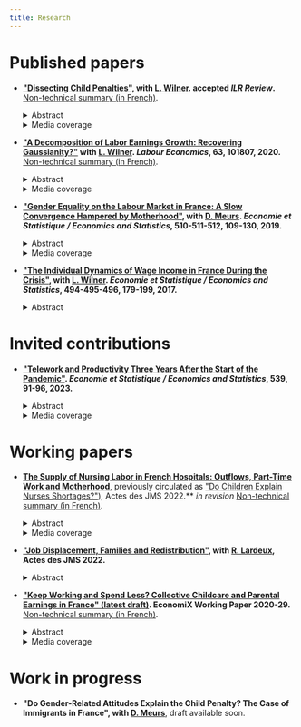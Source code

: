```yaml
--- 
title: Research
---
```


# Published papers

* **["Dissecting Child Penalties"](Dissecting-Child-Penalties.pdf), with [L. Wilner](https://sites.google.com/view/lionelwilner/). accepted *ILR Review*.** [Non-technical summary (in French)](https://insee.fr/fr/statistiques/4226475).
    <details>
        <summary>Abstract</summary>
    
        We relate mothers' children-related labor earnings losses, child penalties, to their location in the distribution of potential hourly wages. Using French administrative data and based on an event study approach, we show that the magnitude of these earnings losses decreases steeply along that distribution. This heterogeneity is the result of low-wage mothers leaving the labor market and more frequently reducing their working hours. By contrast, fathers' labor market outcomes do not vary upon the arrival of children, regardless of their location in the distribution of potential hourly wages.
    </details>

    <details>
        <summary>Media coverage</summary>
    
        <a href="https://www.alternatives-economiques.fr/faut-travailler-faire-plaisir-a-entourage/00090661">Alternatives Économiques</a>,
        <a href="https://www.bfmtv.com/economie/comment-l-arrivee-d-un-enfant-accroit-les-differences-salariales-entre-hommes-et-femmes-1784408.html">BFMTV</a>,
        <a href="https://www.challenges.fr/femmes/cinq-ans-apres-l-arrivee-d-un-enfant-les-meres-perdent-25-de-leurs-revenus-salariaux_679076">Challenges</a>,
        <a href="https://www.cnews.fr/france/2019-10-10/selon-une-etude-de-linsee-larrivee-dun-enfant-pese-sur-le-salaire-des-meres">CNews</a>,
        <a href="https://www.cosmopolitan.fr/avoir-un-enfant-fait-baisser-le-salaire-de-la-femme-mais-pas-celui-de-l-homme,2033497.asp">Cosmopolitan</a>,
        <a href="https://www.dna.fr/magazine-lifestyle/2019/12/08/le-regret-d-etre-mere-un-tabou-difficile-a-briser">Dernières Nouvelles d'Alsace</a>,
        <a href="https://www.francetvinfo.fr/economie/emploi/carriere/vie-professionnelle/emploi-des-femmes/avoir-un-enfant-fait-baisser-les-salaires-des-femmes-selon-l-insee_3654475.html">France 2</a>,
        <a href="https://www.francetvinfo.fr/economie/emploi/carriere/vie-professionnelle/emploi-des-femmes/l-arrivee-d-un-enfant-pese-sur-le-salaire-des-meres-rarement-celui-des-peres-selon-l-insee_3653423.html">France Info</a>,
        <a href="https://www.franceinter.fr/quand-les-enfants-naissent-les-salaires-des-femmes-baissent">France Inter</a>,
        <a href="https://www.glamourparis.com/societe/travail/articles/larrivee-dun-enfant-ferait-baisser-le-salaire-des-femmes-mais-pas-celui-des-hommes/77278">Glamour</a>,
        <a href="https://lentreprise.lexpress.fr/actualites/1/actualites/l-arrivee-d-un-enfant-pese-sur-le-salaire-des-meres-rarement-des-peres-insee_2102653.html">L'Express</a>,
        <a href="https://www.humanite.fr/inegalites-femmes-hommes-la-double-peine-des-travailleuses-pauvres-678544">L'Humanité</a>,
        <a href="https://www.linfodurable.fr/larrivee-dun-enfant-pese-sur-le-salaire-des-meres-rarement-des-peres-insee-14163">L'info durable</a>,
        <a href="https://www.lefigaro.fr/social/l-arrivee-d-un-enfant-penalise-les-femmes-salariees-20191010">Le Figaro</a>,
        <a href="https://www.lejdd.fr/Societe/salaire-5-chiffres-pour-comprendre-les-inegalites-entre-les-femmes-et-les-hommes-3929518">Le Journal du Dimanche</a>,
        <a href="https://www.lemonde.fr/economie/article/2019/10/15/la-parite-homme-femme-progresse-trop-lentement-en-europe_6015567_3234.html">Le Monde</a>,
        <a href="https://www.monde-diplomatique.fr/mav/168/FILLIEULE/61023">Le Monde Diplomatique</a>,
        <a href="https://www.lesechos.fr/economie-france/social/comment-larrivee-dun-enfant-impacte-la-trajectoire-professionnelle-des-femmes-1139055">Les Échos</a>,
        <a href="http://www.leparisien.fr/societe/5-ans-apres-l-arrivee-d-un-enfant-les-femmes-ont-perdu-un-quart-de-leurs-revenus-10-10-2019-8170560.php">Le Parisien</a>,
        <a href="https://www.mieuxvivre-votreargent.fr/vie-pratique/salaire/2019/10/11/cinq-ans-apres-larrivee-dun-enfant-les-femmes-perdent-un-quart-de-leur-salaire/">Mieux Vivre</a>,
        <a href="https://www.ouest-france.fr/societe/egalite-hommes-femmes/l-arrivee-d-un-enfant-impacte-davantage-le-salaire-des-meres-que-celui-des-peres-6558318">Ouest France</a>,
        <a href="https://www.scienceshumaines.com/le-premier-enfant-un-frein-salarial-pour-les-meres_fr_41810.html">Sciences Humaines</a>.
    </details>

    <p></p>

* **["A Decomposition of Labor Earnings Growth: Recovering Gaussianity?"](https://www.sciencedirect.com/science/article/pii/S0927537120300130) with [L. Wilner](https://sites.google.com/view/lionelwilner/). *Labour Economics*, 63, 101807, 2020.** [Non-technical summary (in French)](https://www.insee.fr/fr/statistiques/3364555).
    <details>
      <summary>Abstract</summary>
            
            Recent works have concluded that labor earnings dynamics exhibit non-Gaussian and nonlinear features. We argue in this paper that this finding is mainly due to volatility in working time. Using a non-parametric approach, we find from French data that changes in labor earnings exhibit strong asymmetry and high peakedness. However, after decomposing labor earnings growth into growth in wages and working time, deviations from Gaussianity stem from changes in working time. The nonlinearity of earnings dynamics is also mostly driven by working time dynamics at the extensive margin.
    </details>

  <details>
    <summary>Media coverage</summary>
  
        <a href="https://bfmbusiness.bfmtv.com/observatoire/un-salarie-gagne-4-fois-plus-a-40-ans-qu-a-25-ans-1001513.html">BFMTV</a>, 
        <a href="https://www.lefigaro.fr/economie/le-scan-eco/dessous-chiffres/2016/07/05/29006-20160705ARTFIG00265-votre-salaire-evolue-t-il-normalement.php">Le Figaro</a>.
  </details>
  <p></p>

* **["Gender Equality on the Labour Market in France: A Slow Convergence Hampered by Motherhood"](https://www.insee.fr/en/statistiques/4253144?sommaire=4253180), with [D. Meurs](https://sites.google.com/view/dominique-meurs/home). *Economie et Statistique / Economics and Statistics*, 510-511-512, 109-130, 2019.**
    <details>
        <summary>Abstract</summary>
            
            In France since the 1970s, the growth in labour force has been driven largely by that of women’s participation in the labour market and the fact that they interrupt their careers less often after motherhood. Their level of education has also risen considerably, and they have, on average, been more highly educated than men since the 1990s. But these developments did not result in reducing the gender pay gap to what might have been expected: the average hourly wage gap in the private sector has remained around 20% since the mid-1990s. In this average gap, the share explained by differences in human capital (education, experience) was cancelled out and even reversed between 1968 and 2015. The persistence of the wage gap now appears to be mainly linked to the consequences of motherhood. A child’s arrival causes mothers a loss of annual income largely due to adjustments in their working time. This penalty is higher for mothers whose wages are at the bottom of the wage distribution.
    </details>

    <details>
        <summary>Media coverage</summary>
    
            <a href="https://www.alternatives-economiques.fr/inegalites-de-salaire-femmehomme-le-mystere-des-10">Alternatives Économiques</a>,
            <a href="https://www.la-croix.com/Economie/France/Comment-reduire-inegalites-2019-08-27-1201043464">La Croix</a>,
            <a href="https://www.lesechos.fr/idees-debats/livres/linsee-scrute-50-ans-de-la-vie-des-francais-1159970">Les Échos</a>.
    </details>

    <p></p>

* **["The Individual Dynamics of Wage Income in France During the Crisis"](https://www.insee.fr/en/statistiques/3135092?sommaire=3135112), with [L. Wilner](https://sites.google.com/view/lionelwilner/). *Economie et Statistique / Economics and Statistics*,  494-495-496, 179-199, 2017.**
    <details>
        <summary>Abstract</summary>
    
            The uncertain nature of future income limits the ability of agents to smooth their consumption over time. Variation in this uncertainty can thus bring about variation in well-being. We study the evolutions of the uncertainty on wage income in France before and over the course of the crisis of 2008 drawing on longitudinal administrative data. Using a non‑parametric method, we estimate the magnitude and form of this uncertainty and show that they depend on past wage income. This uncertainty is broken down into wage and working time, and according to the mobility of the wage earners. During the crisis, the magnitude of this uncertainty on future wage income increases slightly, and its downward asymmetry is stronger at both ends of the wage income scale: with this uncertainty, unfavourable evolutions have a bigger impact during the crisis than in the preceding period. This is explained by a heightened probability of unfavourable individual evolutions in terms of working time for the lowest‑paid workers, and in terms of wage for the highest-paid. Mobility is more frequent during the crisis but the uncertainty associated with it is lower than over the preceding years.
    </details>

    <p></p>

# Invited contributions

* **["Telework and Productivity Three Years After the Start of the Pandemic"](https://www.insee.fr/en/statistiques/7647331?sommaire=7647685). *Economie et Statistique / Economics and Statistics*, 539, 91-96, 2023.**
    <details>
        <summary>Abstract</summary>
            
            Since March 2020, the COVID‑19 pandemic has caused many companies and employees to turn to telework. The articles by Bergeaud et al. (2023) and Criscuolo et al. (2023) document the effects of telework on productivity in detail and, more broadly, its effects on the behaviour of companies and employees, both before and during the health crisis. This commentary discusses their findings in terms of the uncertain knowledge that was available on the effects of telework before the health crisis, as well as the technical and conceptual difficulties raised by estimating the consequences of telework. Finally, it examines the apparent paradox whereby, despite its positive effects on both the productive efficiency of companies and the working conditions of employees, teleworking remained rare prior to 2020.
    </details>
    
  <details>
    <summary>Media coverage</summary>
  
        <a href="https://www.lexpress.fr/economie/absenteisme-productivite-en-berne-le-travail-ce-nouveau-mal-francais-QOQPJCVXTZF5HF2WWXXGWWPSTU/">L'Express</a>.
  </details>
  <p></p>

# Working papers

* **[The Supply of Nursing Labor in French Hospitals: Outflows, Part-Time Work and Motherhood](Nurses_labor_supply_Pora_nov24.pdf)**, previously circulated as ["Do Children Explain Nurses Shortages?"](https://journees-methodologie-statistique.insee.net/wp-content/uploads/2022/S13_4_ACTE_PORA_JMS2022.pdf)), Actes des JMS 2022.** *in revision* [Non-technical summary (in French)](https://drees.solidarites-sante.gouv.fr/sites/default/files/2023-08/ER1277.pdf).
  <details>
      <summary>Abstract</summary>

    Soon after they land their first job at a hospital, many French nurses become mothers and decrease their hours worked in the salaried sector. I quantify the contribution of motherhood to the labor supply lifecycle profile of French hospital nurses. My event-study estimates, based on administrative registers, show that children cause female nurses to decrease their hours worked in the salaried sector by 0.15 full-time units in average. This decrease is entirely driven by the intensive margin of labor supply, as children do not induce nurses neither to leave salaried employment nor to turn to other jobs.  Motherhood explains over a third of the drop in average hours worked in the salaried sector over the first ten years of a career, and half of the decline in nursing labor supplied to the public sector.
  </details>
  <details>
        <summary>Media coverage</summary>
     
        <a href="https://www.20minutes.fr/societe/4049914-20230824-sante-apres-dix-ans-carriere-moitie-infirmieres-quittent-hopital-changent-metier">20 Minutes</a>,
        <a href="https://www.francetvinfo.fr/sante/hopital/crise/departs-massifs-d-infirmieres-c-est-du-gachis-humain-et-social-deplore-le-syndicat-national-des-professionnels-infirmiers_6023210.html">France Info</a>,
        <a href="https://www.la-croix.com/Sciences-et-ethique/infirmieres-sont-nombreuses-quitter-lhopital-2023-08-24-1201279896">La Croix</a>,
        <a href="https://www.lefigaro.fr/conjoncture/pres-d-une-infirmiere-sur-deux-a-quitte-l-hopital-ou-change-de-metier-apres-dix-ans-de-carriere-20230824">Le Figaro</a>,
        <a href="https://www.lesechos.fr/economie-france/social/les-infirmieres-toujours-plus-nombreuses-a-quitter-lhopital-1972018">Les Échos</a>,
        <a href="https://www.liberation.fr/societe/sante/apres-dix-ans-de-carriere-pres-de-la-moitie-des-infirmieres-hospitalieres-ont-jete-leponge-20230824_NVATMZZA5BCBVFIHEZAH4PNOXM/">Libération</a>,
        <a href="https://www.vie-publique.fr/en-bref/290751-hopital-les-departs-dinfirmieres-plus-nombreux">Vie publique</a>,
        <a href="https://information.tv5monde.com/terriennes/france-les-infirmieres-oubliees-sous-payees-2665338">TV5Monde</a>
    </details>
    
    <p></p>

 * **["Job Displacement, Families and Redistribution"](https://journees-methodologie-statistique.insee.net/wp-content/uploads/2022/S13_3_ACTE_LARDEUX-PORA_JMS2022.pdf), with [R. Lardeux](https://sites.google.com/view/lardeuxraphael/home?authuser=0), Actes des JMS 2022.**
   <details>
      <summary>Abstract</summary>

    We leverage French longitudinal data issued from multiple administrative registers to investigate how job loss affects couple and family structure, spouses' labor supply and lastly all components that combine into household's disposable income. Our difference-in-difference estimates imply close to no effect of these large income and employment shocks on couple formation and dissolution, and fertility decisions. Spouses do not seem to adjust their labor supply in response to their partners' job loss. In the short run, unemployment insurance divides the magnitude of the income shock by a factor 2 to 3. By contrast, it provides very little insurance against the permanent component of the shock against which households are partially insured at best. These results hold regardless of the gender of the laid-off worker.
    </details>
    
    <p></p>


*  **["Keep Working and Spend Less? Collective Childcare and Parental Earnings in France" (latest draft)](Childcare_Pora_Feb21.pdf). EconomiX Working Paper 2020-29.** [Non-technical summary (in French)](https://insee.fr/fr/statistiques/4652808).
    <details>
        <summary>Abstract</summary>
    
       I leverage the staggered expansion of subsidized childcare facilities across municipalities in response to a succession of national plans to investigate the effect of collective childcare on parents' labor outcomes and childcare choices in France between 2007 and 2015. These plans did not lead to any substantial change in parents' labor outcomes or in paid parental leave take-up. Instead, these collective childcare expansions crowded out more costly formal childcare solutions, such as childminders or at-home childcare. These crowding-out effects highlight a downside of family policy strategies that foster the coexistence of multiple childcare arrangements.
    </details>
    
     <details>
        <summary>Media coverage</summary>
    
        <a href="https://www.bfmtv.com/economie/la-forte-hausse-du-nombre-de-places-en-creche-n-a-pas-dope-l-emploi-des-femmes_AN-202009070255.html">BFMTV</a>,
         <a href="https://www.espace-social.com/augmentation-du-nombre-de-places-en-creches-un-effet-limite-sur-lemploi-des-meres-insee/">Espace Social Européen</a>,
        <a href="https://www.europe1.fr/societe/laugmentation-des-places-en-creche-a-eu-peu-deffet-sur-lemploi-des-meres-selon-linsee-3990331">Europe 1</a>,
        <a href="https://www.lassmat.fr/actualites/nouvelles-professionnelles/places-en-creche-effets-limites-pour-l-emploi-et-negatifs-pour">L'Assmat</a>,
        <a href="https://www.laprovence.com/actu/en-direct/6100926/laugmentation-des-places-en-creche-na-eu-que-peu-deffet-sur-lemploi-des-meres-selon-linsee.html">La Provence</a>,
        <a href="https://www.journaldesfemmes.fr/maman/bebe/2658319-places-en-creche-emploi-des-meres-insee/">Le Journal des Femmes</a>,
        <a href="https://www.lefigaro.fr/social/creer-des-creches-a-peu-d-impact-sur-l-emploi-des-femmes-20200907">Le Figaro</a>,
         <a href="https://www.leparisien.fr/societe/les-meres-des-jeunes-enfants-n-ont-pas-beneficie-de-l-augmentation-des-places-en-creche-07-09-2020-8380308.php">Le Parisien</a>,
        <a href="https://www.lesechos.fr/politique-societe/societe/sur-le-marche-du-travail-les-meres-ne-profitent-pas-de-la-creation-de-places-en-creche-1240147">Les Échos</a>,
        <a href="https://lesprosdelapetiteenfance.fr/vie-professionnelle/paroles-de-pro/chroniques/les-chroniques-de-pierre-moisset/de-la-faible-utilite-des-creches-par-pierre-moisset">Les Pros de la Petite Enfance</a>,
        <a href="https://www.maire-info.com/petite-enfance/selon-l'insee-l'accroissement-du-nombre-de-places-en-creche-n'influe-pas-(encore)-sur-l'emploi-des-meres-article-24473">Maire Info</a>.
    </details>
    
    <p></p>
    

# Work in progress

* **"Do Gender-Related Attitudes Explain the Child Penalty? The Case of Immigrants in France", with [D. Meurs](https://economix.fr/fr/membre/meurs-dominique)**, draft available soon.

